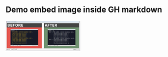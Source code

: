 ## Demo embed image inside GH markdown

<img src="https://raw.githubusercontent.com/dreftymac/trypublic/master/lab2019/partition-content-boundary/before_and_after_002aa.PNG" alt="drawing" width="200"/>



